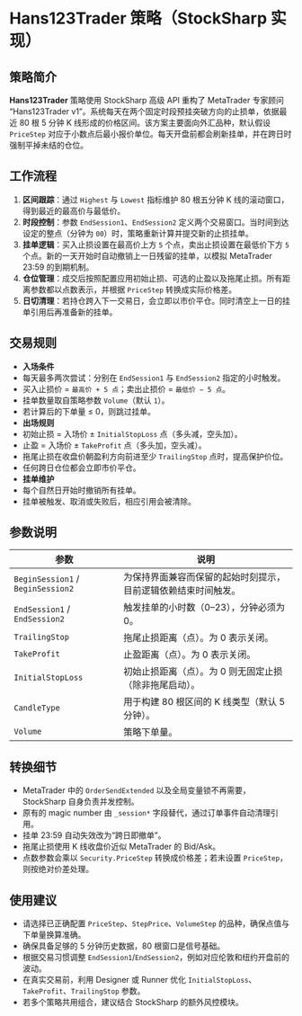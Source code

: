 # Hans123Trader 策略（StockSharp 实现）

## 策略简介
**Hans123Trader** 策略使用 StockSharp 高级 API 重构了 MetaTrader 专家顾问 “Hans123Trader v1”。系统每天在两个固定时段预挂突破方向的止损单，依据最近 80 根 5 分钟 K 线形成的价格区间。该方案主要面向外汇品种，默认假设 `PriceStep` 对应于小数点后最小报价单位。每天开盘前都会刷新挂单，并在跨日时强制平掉未结的仓位。

## 工作流程
1. **区间跟踪**：通过 `Highest` 与 `Lowest` 指标维护 80 根五分钟 K 线的滚动窗口，得到最近的最高价与最低价。
2. **时段控制**：参数 `EndSession1`、`EndSession2` 定义两个交易窗口。当时间到达设定的整点（分钟为 `00`）时，策略重新计算并提交新的止损挂单。
3. **挂单逻辑**：买入止损设置在最高价上方 `5` 个点，卖出止损设置在最低价下方 `5` 个点。新的一天开始时自动撤销上一日残留的挂单，以模拟 MetaTrader 23:59 的到期机制。
4. **仓位管理**：成交后按照配置应用初始止损、可选的止盈以及拖尾止损。所有距离参数都以点数表示，并根据 `PriceStep` 转换成实际价格差。
5. **日切清理**：若持仓跨入下一交易日，会立即以市价平仓。同时清空上一日的挂单引用后再准备新的挂单。

## 交易规则
- **入场条件**
- 每天最多两次尝试：分别在 `EndSession1` 与 `EndSession2` 指定的小时触发。
- 买入止损价 = `最高价 + 5 点`；卖出止损价 = `最低价 − 5 点`。
- 挂单数量取自策略参数 `Volume`（默认 `1`）。
- 若计算后的下单量 ≤ 0，则跳过挂单。
- **出场规则**
- 初始止损 = 入场价 ± `InitialStopLoss` 点（多头减，空头加）。
- 止盈 = 入场价 ± `TakeProfit` 点（多头加，空头减）。
- 拖尾止损在收盘价朝盈利方向前进至少 `TrailingStop` 点时，提高保护价位。
- 任何跨日仓位都会立即市价平仓。
- **挂单维护**
- 每个自然日开始时撤销所有挂单。
- 挂单被触发、取消或失败后，相应引用会被清除。

## 参数说明
| 参数 | 说明 |
| --- | --- |
| `BeginSession1` / `BeginSession2` | 为保持界面兼容而保留的起始时刻提示，目前逻辑依赖结束时间触发。 |
| `EndSession1` / `EndSession2` | 触发挂单的小时数（0–23），分钟必须为 0。 |
| `TrailingStop` | 拖尾止损距离（点）。为 0 表示关闭。 |
| `TakeProfit` | 止盈距离（点）。为 0 表示关闭。 |
| `InitialStopLoss` | 初始止损距离（点）。为 0 则无固定止损（除非拖尾启动）。 |
| `CandleType` | 用于构建 80 根区间的 K 线类型（默认 5 分钟）。 |
| `Volume` | 策略下单量。 |

## 转换细节
- MetaTrader 中的 `OrderSendExtended` 以及全局变量锁不再需要，StockSharp 自身负责并发控制。
- 原有的 magic number 由 `_session*` 字段替代，通过订单事件自动清理引用。
- 挂单 23:59 自动失效改为“跨日即撤单”。
- 拖尾止损使用 K 线收盘价近似 MetaTrader 的 Bid/Ask。
- 点数参数会乘以 `Security.PriceStep` 转换成价格差；若未设置 `PriceStep`，则按绝对价差处理。

## 使用建议
- 请选择已正确配置 `PriceStep`、`StepPrice`、`VolumeStep` 的品种，确保点值与下单量换算准确。
- 确保具备足够的 5 分钟历史数据，80 根窗口是信号基础。
- 根据交易习惯调整 `EndSession1`/`EndSession2`，例如对应伦敦和纽约开盘前的波动。
- 在真实交易前，利用 Designer 或 Runner 优化 `InitialStopLoss`、`TakeProfit`、`TrailingStop` 参数。
- 若多个策略共用组合，建议结合 StockSharp 的额外风控模块。
